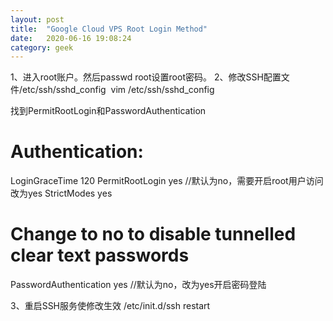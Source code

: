 ```yaml
---
layout: post
title:  "Google Cloud VPS Root Login Method"
date:   2020-06-16 19:08:24
category: geek
---
```


1、进入root账户。然后passwd root设置root密码。
2、修改SSH配置文件/etc/ssh/sshd_config
 vim /etc/ssh/sshd_config

找到PermitRootLogin和PasswordAuthentication

# Authentication:
LoginGraceTime 120
PermitRootLogin yes //默认为no，需要开启root用户访问改为yes
StrictModes yes
 
# Change to no to disable tunnelled clear text passwords
PasswordAuthentication yes //默认为no，改为yes开启密码登陆

3、重启SSH服务使修改生效
/etc/init.d/ssh restart

